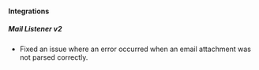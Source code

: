 
#### Integrations

##### Mail Listener v2

- Fixed an issue where an error occurred when an email attachment was not parsed correctly.

